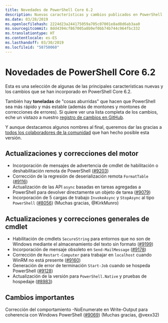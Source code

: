 ```yaml
---
title: Novedades de PowerShell Core 6.2
description: Nuevas características y cambios publicados en PowerShell Core 6.2
ms.date: 03/28/2019
ms.openlocfilehash: 2224d23a244175059a705c07001e8ad8d6ab3aa0
ms.sourcegitcommit: 8dd4394cf867005a8b9ef0bb74b744c964fbc332
ms.translationtype: HT
ms.contentlocale: es-ES
ms.lasthandoff: 03/30/2019
ms.locfileid: "58750060"
---
```

# <a name="whats-new-in-powershell-core-62"></a>Novedades de PowerShell Core 6.2

Esta es una selección de algunas de las principales características nuevas y los cambios que se han incorporado en PowerShell Core 6.2.

También hay **toneladas** de "cosas aburridas" que hacen que PowerShell sea más rápido y más estable (además de montones y montones de correcciones de errores).
Si quiere ver una lista completa de los cambios, eche un vistazo a nuestro [registro de cambios en GitHub](https://github.com/PowerShell/PowerShell/blob/master/CHANGELOG.md).

Y aunque destacamos algunos nombres al final, queremos dar las gracias a [todos los colaboradores de la comunidad](https://github.com/PowerShell/PowerShell/graphs/contributors) que han hecho posible esta versión.

## <a name="engine-updates-and-fixes"></a>Actualizaciones y correcciones del motor

- Incorporación de mensajes de advertencia de cmdlet de habilitación o deshabilitación remota de PowerShell ([#9203][])
- Corrección de la regresión de deserialización remota `FormatTable` ([#9116][])
- Actualización de las API `async` basadas en tareas agregadas a PowerShell para devolver directamente un objeto de tarea ([#9079][])
- Incorporación de 5 cargas de trabajo `InvokeAsync` y `StopAsync` al tipo `PowerShell` ([#8056][]) (Muchas gracias, @KirkMunro)

## <a name="general-cmdlet-updates-and-fixes"></a>Actualizaciones y correcciones generales de cmdlet

- Habilitación de cmdlets `SecureString` para entornos que no son de Windows mediante el almacenamiento del texto sin formato ([#9199][])
- Incorporación de mensaje obsoleto en `Send-MailMessage` ([#9178][])
- Corrección de `Restart-Computer` para trabajar en `localhost` cuando WinRM no está presente ([#9160][])
- Generación de error de terminación `Start-Job` cuando se hospeda PowerShell ([#9128][])
- Actualización de la versión para `PowerShell.Native` y pruebas de hospedaje ([#8983][])

## <a name="breaking-changes"></a>Cambios importantes

Corrección del comportamiento -NoEnumerate en Write-Output para coherencia con Windows PowerShell ([#9069][]) (Muchas gracias, @vexx32)

<!-- Link references -->
[#8056]: https://github.com/PowerShell/PowerShell/pull/8056
[#8983]: https://github.com/PowerShell/PowerShell/pull/8983
[#9069]: https://github.com/PowerShell/PowerShell/pull/9069
[#9079]: https://github.com/PowerShell/PowerShell/pull/9079
[#9116]: https://github.com/PowerShell/PowerShell/pull/9116
[#9128]: https://github.com/PowerShell/PowerShell/pull/9128
[#9160]: https://github.com/PowerShell/PowerShell/pull/9160
[#9178]: https://github.com/PowerShell/PowerShell/pull/9178
[#9199]: https://github.com/PowerShell/PowerShell/pull/9199
[#9203]: https://github.com/PowerShell/PowerShell/pull/9203
